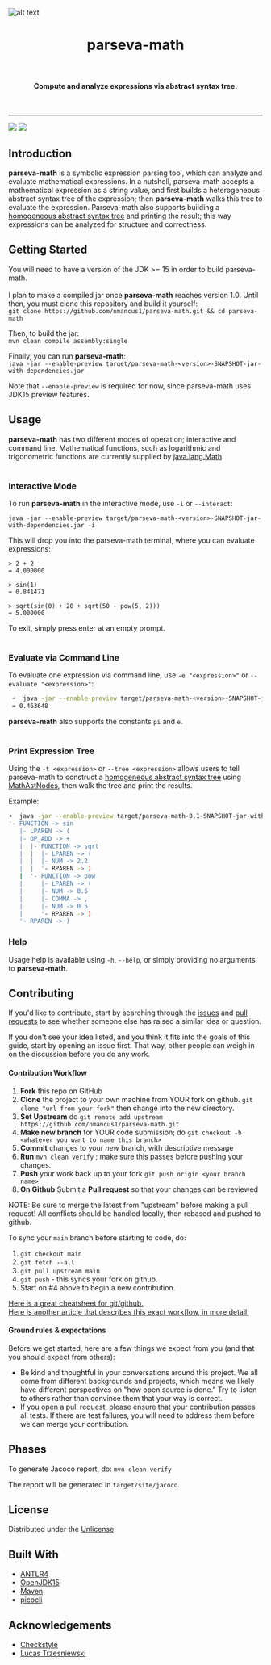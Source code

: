 ![alt text](assets/logo_transparent.png)
<h1 align="center"> parseva-math </h1> <br>
<h4 align="center"> Compute and analyze expressions via abstract syntax tree. </h4><br>  
<hr/>

 <a href="https://github.com/nmancus1/parseva-math/graphs/contributors">
        <img src="https://img.shields.io/github/contributors/nmancus1/parseva-math" /></a>
    <a href="https://github.com/nmancus1/parseva-math/commits/main">
        <img src="https://img.shields.io/github/commit-activity/m/nmancus1/parseva-math" /></a>



## Introduction

**parseva-math** is a symbolic expression parsing tool, which can analyze and evaluate mathematical expressions. In a nutshell, parseva-math accepts a mathematical expression as a string value, and first builds a heterogeneous abstract syntax tree of the expression; then **parseva-math** walks this tree to evaluate the expression.  Parseva-math also supports building a [homogeneous 
abstract syntax tree](https://github.com/nmancus1/parseva-math/blob/main/docs/HOMOGENEOUS_AST.md) and printing the result; this way expressions can be
analyzed for structure and correctness.

## Getting Started
You will need to have a version of the JDK >= 15 in order to build parseva-math.<br/><br/>
I plan to make a compiled jar once **parseva-math** reaches version 1.0.  Until then, you must
clone this repository and build it yourself:\
`git clone https://github.com/nmancus1/parseva-math.git && cd parseva-math`

Then, to build the jar:\
`mvn clean compile assembly:single`

Finally, you can run **parseva-math**:\
`java -jar --enable-preview target/parseva-math-<version>-SNAPSHOT-jar-with-dependencies.jar`

Note that `--enable-preview` is required for now, since parseva-math uses JDK15 preview features.

## Usage
**parseva-math** has two different modes of operation; interactive and command line.  Mathematical
functions, such as logarithmic and trigonometric functions are currently supplied by 
[java.lang.Math](https://docs.oracle.com/javase/8/docs/api/java/lang/Math.html).
<br>
<br>

### **Interactive Mode**
To run **parseva-math** in the interactive mode, use `-i` or `--interact`:

`java -jar --enable-preview target/parseva-math-<version>-SNAPSHOT-jar-with-dependencies.jar -i`

This will drop you into the parseva-math terminal, where you can evaluate expressions:
```
> 2 + 2
= 4.000000

> sin(1)
= 0.841471

> sqrt(sin(0) + 20 + sqrt(50 - pow(5, 2)))
= 5.000000
```

To exit, simply press enter at an empty prompt.
<br>
<br>

### **Evaluate via Command Line**

To evaluate one expression via command line, use `-e "<expression>"` or 
`--evaluate "<expression>"`:
```bash
 ➜  java -jar --enable-preview target/parseva-math-<version>-SNAPSHOT-jar-with-dependencies.jar -e "atan(0.5)"
 = 0.463648
```
**parseva-math** also supports the constants `pi` and `e`.
<br>
<br>

### **Print Expression Tree**
Using the `-t <expression>` or `--tree <expression>` allows users to tell parseva-math to construct a [homogeneous abstract syntax tree](https://github.com/nmancus1/parseva-math/blob/main/docs/HOMOGENEOUS_AST.md) using [MathAstNodes](https://github.com/nmancus1/parseva-math/blob/main/src/main/java/parsevamath/tools/MathAstNode.java), then walk the tree and print the results.   

 Example:

```bash
➜  java -jar --enable-preview target/parseva-math-0.1-SNAPSHOT-jar-with-dependencies.jar -t "sin(sqrt(2.2) + pow(0.5,0.5))"
'- FUNCTION -> sin
   |- LPAREN -> (
   |- OP_ADD -> +
   |  |- FUNCTION -> sqrt
   |  |  |- LPAREN -> (
   |  |  |- NUM -> 2.2
   |  |  '- RPAREN -> )
   |  '- FUNCTION -> pow
   |     |- LPAREN -> (
   |     |- NUM -> 0.5
   |     |- COMMA -> ,
   |     |- NUM -> 0.5
   |     '- RPAREN -> )
   '- RPAREN -> )

```

### **Help**

Usage help is available using `-h`, `--help`, or simply providing no arguments to **parseva-math**.

## Contributing

If you'd like to contribute, start by searching through the 
[issues](https://github.com/nmancus1/parseva-math/issues)
and [pull requests](https://github.com/nmancus1/parseva-math/pulls) to see whether someone else has
raised a similar idea or question.

If you don't see your idea listed, and you think it fits into the goals of this guide, start by opening 
an issue first. That way, other people can weigh in on the discussion before you do any work.
  
#### Contribution Workflow

1. **Fork** this repo on GitHub
2. **Clone** the project to your own machine from YOUR fork on github. `git clone "url from your fork"` then change into
   the new directory.
3. **Set Upstream** do `git remote add upstream https://github.com/nmancus1/parseva-math.git`
4. **Make new branch** for YOUR code submission; do `git checkout -b 
   <whatever you want to name this branch>`
4. **Commit** changes to your *new* branch, with descriptive message
5. **Run** `mvn clean verify` ; make sure this passes before pushing your changes.
5. **Push** your work back up to your fork `git push origin <your branch name>`
6. **On Github** Submit a **Pull request** so that your changes can be reviewed

NOTE: Be sure to merge the latest from "upstream" before making a pull request!
All conflicts should be handled locally, then rebased and pushed to github.

To sync your `main` branch before starting to code, do:

1. `git checkout main`
2. `git fetch --all`
3. `git pull upstream main`
4. `git push` - this syncs your fork on github.
5. Start on #4 above to begin a new contribution.

[Here is a great cheatsheet for git/github.](https://education.github.com/git-cheat-sheet-education.pdf) <br/>
[Here is another article that describes this exact workflow, in more detail.](https://blog.scottlowe.org/2015/01/27/using-fork-branch-git-workflow/)

#### Ground rules & expectations

Before we get started, here are a few things we expect from you (and that you should expect from others):

* Be kind and thoughtful in your conversations around this project. We all come from different backgrounds and projects,
  which means we likely have different perspectives on "how open source is done." Try to listen to others rather than
  convince them that your way is correct.
* If you open a pull request, please ensure that your contribution passes all tests. If there are test failures, you
  will need to address them before we can merge your contribution.
  
## Phases

To generate Jacoco report, do:
`mvn clean verify`

The report will be generated in `target/site/jacoco`.

## License
Distributed under the [Unlicense](https://unlicense.org/). 

## Built With
* [ANTLR4](https://github.com/antlr/antlr4)
* [OpenJDK15](https://openjdk.java.net/projects/jdk/15/)
* [Maven](https://maven.apache.org/)
* [picocli](https://picocli.info/)

## Acknowledgements
* [Checkstyle](https://github.com/checkstyle/checkstyle)
* [Lucas Trzesniewski](https://github.com/ltrzesniewski)
